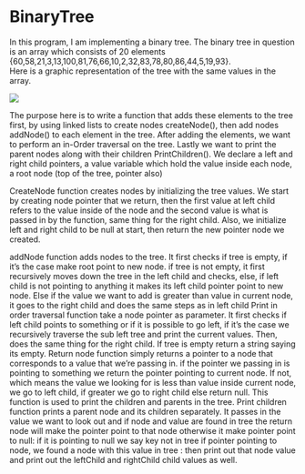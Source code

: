 # BinaryTree
In this program, I am implementing a binary tree. The binary tree in question is an array which consists of 20 elements {60,58,21,3,13,100,81,76,66,10,2,32,83,78,80,86,44,5,19,93}.  
Here is a graphic representation of the tree with the same values in the array.  


![]({{site.baseurl}}//Capture.JPG)


The purpose here is to write a function that adds these elements to the tree first, by using linked lists to create nodes createNode(), then add nodes addNode() to each element in the tree. After adding the elements, we want to perform an in-Order traversal on the tree. Lastly we want to print the parent nodes along with their children PrintChildren(). We declare a left and right child pointers, a value variable which hold the value inside each node, a root node (top of the tree, pointer also)   

CreateNode function creates nodes by initializing the tree values. We start by creating node pointer that we return, then the first value at left child refers to the value inside of the node and the second value is what is passed in by the function, same thing for the right child. Also, we initialize left and right child to be null at start, then return the new pointer node we created.  
 
addNode function adds nodes to the tree. It first checks if tree is empty, if it’s the case make root point to new node. if tree is not empty, it first recursively moves down the tree in the left child and checks, else, if left child is not pointing to anything it makes its left child pointer point to new node. Else if the value we want to add is greater than value in current node, it goes to the right child and does the same steps as in left child 
Print in order traversal function take a node pointer as parameter.  It first checks if left child points to something or if it is possible to go left, if it’s the case we recursively traverse the sub left tree and print the current values. Then, does the same thing for the right child. If tree is empty return a string saying its empty. 
Return node function simply returns a pointer to a node that corresponds to a value that we’re passing in. if the pointer we passing in is pointing to something we return the pointer pointing to current node. If not, which means the value we looking for is less than value inside current node, we go to left child, if greater we go to right child else return null. This function is used to print the children and parents in the tree. 
Print children function prints a parent node and its children separately. It passes in the value we want to look out and if node and value are found in tree the return node will make the pointer point to that node otherwise it make pointer point to null: if it is pointing to null we say key not in tree if pointer pointing to node, we found a node with this value in tree : then print out that node value and print out the leftChild and rightChild child values as well.
